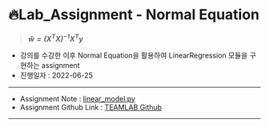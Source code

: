 # :fire:Lab_Assignment - Normal Equation 
> ***$\hat{w} = (X^TX)^{-1}X^Ty$***
- 강의를 수강한 이후 Normal Equation을 활용하여 LinearRegression 모듈을 구현하는 assignment
- 진행일자 : 2022-06-25
---
- Assignment Note : [linear_model.py](https://github.com/yongchoooon/TIL/blob/main/ML/Linear_Regression/lab_normal_equation/linear_model.py)
- Assignment Github Link : [TEAMLAB Github](https://github.com/TeamLab/machine_learning_from_scratch_with_python/tree/master/lab_asssigment/5_normal_equation)
---
